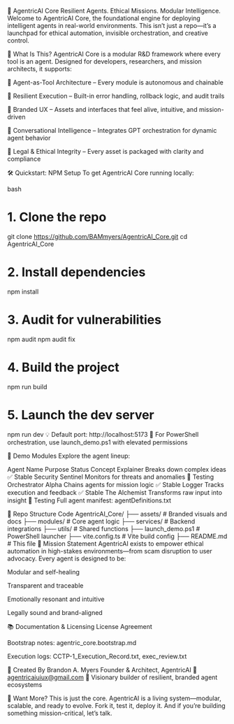 🧠 AgentricAI Core
Resilient Agents. Ethical Missions. Modular Intelligence.
Welcome to AgentricAI Core, the foundational engine for deploying intelligent agents in real-world environments. This isn’t just a repo—it’s a launchpad for ethical automation, invisible orchestration, and creative control.

🚀 What Is This?
AgentricAI Core is a modular R&D framework where every tool is an agent. Designed for developers, researchers, and mission architects, it supports:

🧩 Agent-as-Tool Architecture – Every module is autonomous and chainable

🔐 Resilient Execution – Built-in error handling, rollback logic, and audit trails

🎨 Branded UX – Assets and interfaces that feel alive, intuitive, and mission-driven

🧠 Conversational Intelligence – Integrates GPT orchestration for dynamic agent behavior

📜 Legal & Ethical Integrity – Every asset is packaged with clarity and compliance

🛠️ Quickstart: NPM Setup
To get AgentricAI Core running locally:

bash
# 1. Clone the repo
git clone https://github.com/BAMmyers/AgentricAI_Core.git
cd AgentricAI_Core

# 2. Install dependencies
npm install

# 3. Audit for vulnerabilities
npm audit
npm audit fix

# 4. Build the project
npm run build

# 5. Launch the dev server
npm run dev
💡 Default port: http://localhost:5173 🔐 For PowerShell orchestration, use launch_demo.ps1 with elevated permissions

🧪 Demo Modules
Explore the agent lineup:

Agent Name	Purpose	Status
Concept Explainer	Breaks down complex ideas	✅ Stable
Security Sentinel	Monitors for threats and anomalies	🧪 Testing
Orchestrator Alpha	Chains agents for mission logic	✅ Stable
Logger	Tracks execution and feedback	✅ Stable
The Alchemist	Transforms raw input into insight	🧪 Testing
Full agent manifest: agentDefinitions.txt

📁 Repo Structure
Code
AgentricAI_Core/
├── assets/              # Branded visuals and docs
├── modules/             # Core agent logic
├── services/            # Backend integrations
├── utils/               # Shared functions
├── launch_demo.ps1      # PowerShell launcher
├── vite.config.ts       # Vite build config
├── README.md            # This file
🧭 Mission Statement
AgentricAI exists to empower ethical automation in high-stakes environments—from scam disruption to user advocacy. Every agent is designed to be:

Modular and self-healing

Transparent and traceable

Emotionally resonant and intuitive

Legally sound and brand-aligned

📚 Documentation & Licensing
License Agreement

Bootstrap notes: agentric_core.bootstrap.md

Execution logs: CCTP-1_Execution_Record.txt, exec_review.txt

🤝 Created By
Brandon A. Myers Founder & Architect, AgentricAI 📧 agentricaiuiux@gmail.com 🧠 Visionary builder of resilient, branded agent ecosystems

🧠 Want More?
This is just the core. AgentricAI is a living system—modular, scalable, and ready to evolve. Fork it, test it, deploy it. And if you’re building something mission-critical, let’s talk.
